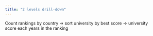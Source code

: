 ```yaml
---
title: "2 levels drill-down"
---
```


Count rankings by country -> sort university by best score -> university score each years in the ranking

